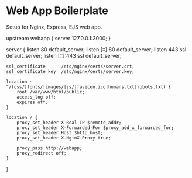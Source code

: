 # Web App Boilerplate

Setup for Nginx, Express, EJS web app.


upstream webapp {
    server 127.0.0.1:3000;
}

server {
    listen  80           default_server;
    listen  [::]:80      default_server;
    listen  443 ssl      default_server;
    listen  [::]:443 ssl default_server;

    ssl_certificate      /etc/nginx/certs/server.crt;
    ssl_certificate_key  /etc/nginx/certs/server.key;

    location ~ ^/(css/|fonts/|images/|js/|favicon.ico|humans.txt|robots.txt) {
        root /var/www/html/public;
        access_log off;
        expires off;
    }

    location / {
        proxy_set_header X-Real-IP $remote_addr;
        proxy_set_header X-Forwarded-For $proxy_add_x_forwarded_for;
        proxy_set_header Host $http_host;
        proxy_set_header X-NginX-Proxy true;

        proxy_pass http://webapp;
        proxy_redirect off;
    }
}